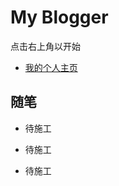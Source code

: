 # My Blogger
点击右上角以开始
- [我的个人主页](https://xuzbo.icu/)

<!-- .slide -->

## 随笔

- 待施工

<!-- .slide vertical=true -->

- 待施工

<!-- .slide vertical=true -->

- 待施工
